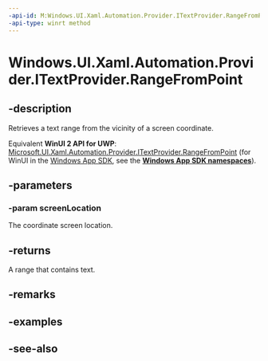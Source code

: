 ```yaml
---
-api-id: M:Windows.UI.Xaml.Automation.Provider.ITextProvider.RangeFromPoint(Windows.Foundation.Point)
-api-type: winrt method
---
```


<!-- Method syntax
public Windows.UI.Xaml.Automation.Provider.ITextRangeProvider RangeFromPoint(Windows.Foundation.Point screenLocation)
-->

# Windows.UI.Xaml.Automation.Provider.ITextProvider.RangeFromPoint

## -description
Retrieves a text range from the vicinity of a screen coordinate.

Equivalent **WinUI 2 API for UWP**: [Microsoft.UI.Xaml.Automation.Provider.ITextProvider.RangeFromPoint](/windows/winui/api/microsoft.ui.xaml.automation.provider.itextprovider.rangefrompoint) (for WinUI in the [Windows App SDK](/windows/apps/windows-app-sdk/), see the **[Windows App SDK namespaces](/windows/windows-app-sdk/api/winrt/)**).

## -parameters
### -param screenLocation
The coordinate screen location.

## -returns
A range that contains text. 
<!--This must have some kind of tolerance; document what it is.-->

## -remarks

## -examples

## -see-also
